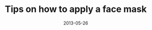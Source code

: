 ---
  title:        Tips on how to apply a face mask
  date:         2013-05-26
  videoID:      XR_Z1ZE0WrI
  description:  'Selena demonstrates how she normally applies a face mask. She will share little tips on masking, and will show you how she can cut and paste a normal mask to make a perfect fit for her face.'
---